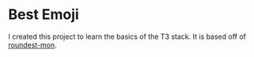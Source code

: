 # Best Emoji

I created this project to learn the basics of the T3 stack. It is based off of [roundest-mon]('https://github.com/t3dotgg/roundest-mon').
